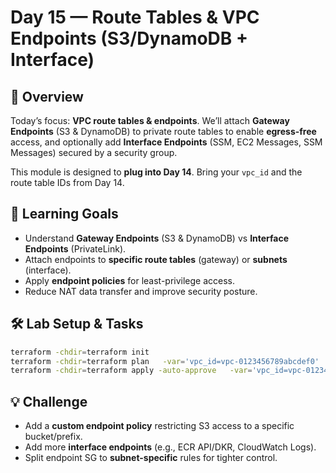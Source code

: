 # Day 15 — Route Tables & VPC Endpoints (S3/DynamoDB + Interface)

## 📖 Overview
Today’s focus: **VPC route tables & endpoints**. We’ll attach **Gateway Endpoints** (S3 & DynamoDB) to private route tables to enable **egress-free** access, and optionally add **Interface Endpoints** (SSM, EC2 Messages, SSM Messages) secured by a security group.

This module is designed to **plug into Day 14**. Bring your `vpc_id` and the route table IDs from Day 14.

## 🎯 Learning Goals
- Understand **Gateway Endpoints** (S3 & DynamoDB) vs **Interface Endpoints** (PrivateLink).  
- Attach endpoints to **specific route tables** (gateway) or **subnets** (interface).  
- Apply **endpoint policies** for least-privilege access.  
- Reduce NAT data transfer and improve security posture.

## 🛠️ Lab Setup & Tasks

```bash
terraform -chdir=terraform init
terraform -chdir=terraform plan   -var='vpc_id=vpc-0123456789abcdef0'   -var='private_route_table_ids=["rtb-aaa","rtb-bbb"]'   -var='public_route_table_id=rtb-ccc'   -var='private_subnet_ids=["subnet-111","subnet-222"]'   -var='vpc_cidr="10.0.0.0/16"'
terraform -chdir=terraform apply -auto-approve   -var='vpc_id=vpc-0123456789abcdef0'   -var='private_route_table_ids=["rtb-aaa","rtb-bbb"]'   -var='public_route_table_id=rtb-ccc'   -var='private_subnet_ids=["subnet-111","subnet-222"]'   -var='vpc_cidr="10.0.0.0/16"'
```

## 💡 Challenge
- Add a **custom endpoint policy** restricting S3 access to a specific bucket/prefix.  
- Add more **interface endpoints** (e.g., ECR API/DKR, CloudWatch Logs).  
- Split endpoint SG to **subnet-specific** rules for tighter control.

